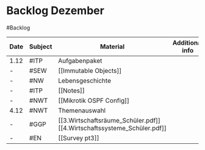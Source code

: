 # Backlog Dezember
#Backlog 

| Date | Subject | Material                                                                | Additional info |
| ---- | ------- | ----------------------------------------------------------------------- | --------------- |
| 1.12 | #ITP    | Aufgabenpaket                                                           |                 |
| -    | #SEW    | [[Immutable Objects]]                                                   |                 |
| -    | #NW     | Lebensgeschichte                                                        |                 |
| -    | #ITP    | [[Notes]]                                                               |                 |
| -    | #NWT    | [[Mikrotik OSPF Config]]                                                |                 |
| 4.12 | #NWT    | Themenauswahl                                                           |                 |
| -    | #GGP    | [[3.Wirtschaftsräume_Schüler.pdf]] [[4.Wirtschaftssysteme_Schüler.pdf]] |                 |
| -    | #EN     | [[Survey pt3]]                                                          |                 | 
